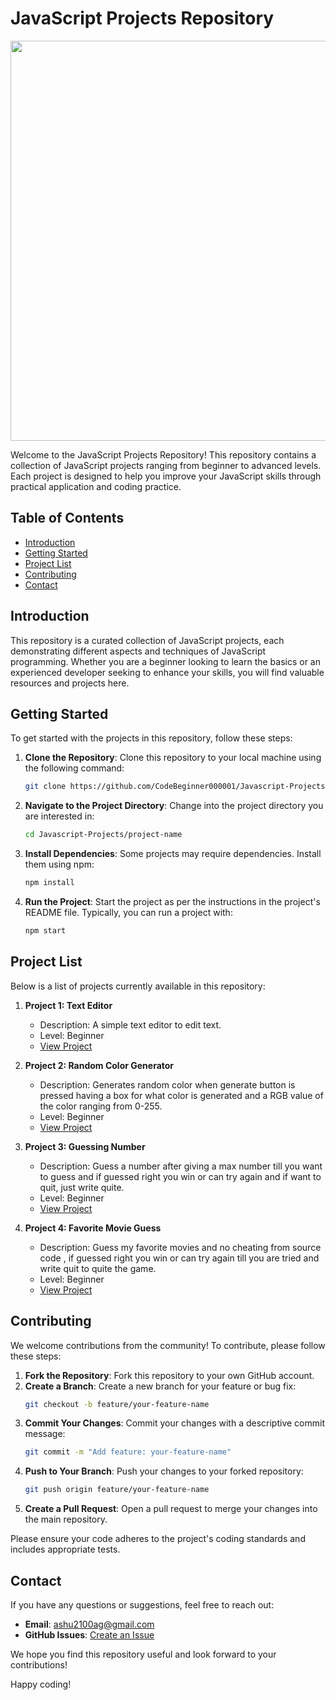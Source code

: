 # JavaScript Projects Repository
<p align="center">
<img width="640px" src="https://github.com/CodeBeginner000001/Javascript-Project/assets/92913917/b76ffebb-e271-4852-a019-c1d2c23d5e30">
</p>

Welcome to the JavaScript Projects Repository! This repository contains a collection of JavaScript projects ranging from beginner to advanced levels. Each project is designed to help you improve your JavaScript skills through practical application and coding practice.

## Table of Contents

- [Introduction](#introduction)
- [Getting Started](#getting-started)
- [Project List](#project-list)
- [Contributing](#contributing)
- [Contact](#contact)

## Introduction

This repository is a curated collection of JavaScript projects, each demonstrating different aspects and techniques of JavaScript programming. Whether you are a beginner looking to learn the basics or an experienced developer seeking to enhance your skills, you will find valuable resources and projects here.

## Getting Started

To get started with the projects in this repository, follow these steps:

1. **Clone the Repository**: Clone this repository to your local machine using the following command:
   ```bash
   git clone https://github.com/CodeBeginner000001/Javascript-Projects.git
   ```
2. **Navigate to the Project Directory**: Change into the project directory you are interested in:
   ```bash
   cd Javascript-Projects/project-name
   ```
3. **Install Dependencies**: Some projects may require dependencies. Install them using npm:
   ```bash
   npm install
   ```
4. **Run the Project**: Start the project as per the instructions in the project's README file. Typically, you can run a project with:
   ```bash
   npm start
   ```

## Project List

Below is a list of projects currently available in this repository:

1. **Project 1: Text Editor**
   - Description: A simple text editor to edit text.
   - Level: Beginner
   - [View Project](./to-do-list-app)

2. **Project 2: Random Color Generator**
   - Description: Generates random color when generate button is pressed having a box for what color is generated and a RGB value of the color ranging from 0-255.
   - Level: Beginner
   - [View Project](./weather-app)

3. **Project 3: Guessing Number**
   - Description: Guess a number after giving a max number till you want to guess and if guessed right you win or can try again and if want to quit, just write quite.
   - Level: Beginner
   - [View Project](./calculator)

4. **Project 4: Favorite Movie Guess**
   - Description: Guess my favorite movies and no cheating from source code , if guessed right you win or can try again till you are tried and write quit to quite the game.
   - Level: Beginner
   - [View Project](./real-time-chat-app)

## Contributing

We welcome contributions from the community! To contribute, please follow these steps:

1. **Fork the Repository**: Fork this repository to your own GitHub account.
2. **Create a Branch**: Create a new branch for your feature or bug fix:
   ```bash
   git checkout -b feature/your-feature-name
   ```
3. **Commit Your Changes**: Commit your changes with a descriptive commit message:
   ```bash
   git commit -m "Add feature: your-feature-name"
   ```
4. **Push to Your Branch**: Push your changes to your forked repository:
   ```bash
   git push origin feature/your-feature-name
   ```
5. **Create a Pull Request**: Open a pull request to merge your changes into the main repository.

Please ensure your code adheres to the project's coding standards and includes appropriate tests.

## Contact

If you have any questions or suggestions, feel free to reach out:

- **Email**: ashu2100ag@gmail.com
- **GitHub Issues**: [Create an Issue](https://github.com/CodeBeginner000001/Javascript-Projects/issues)

We hope you find this repository useful and look forward to your contributions!

Happy coding!
